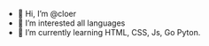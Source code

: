 - 👋 Hi, I’m @cloer
- 👀 I’m interested all languages
- 🌱 I’m currently learning HTML, CSS, Js, Go Pyton.
